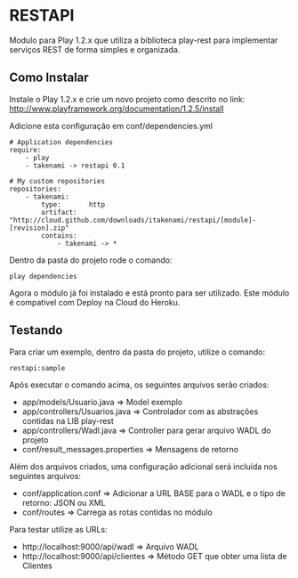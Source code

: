 # RESTAPI

Modulo para Play 1.2.x que utiliza a biblioteca play-rest para implementar serviços REST de forma simples e organizada.

## Como Instalar

Instale o Play 1.2.x e crie um novo projeto como descrito no link: http://www.playframework.org/documentation/1.2.5/install

Adicione esta configuração em conf/dependencies.yml

    # Application dependencies
    require:
        - play
        - takenami -> restapi 0.1

    # My custom repositories
    repositories:
        - takenami:
            type:       http
            artifact:   "http://cloud.github.com/downloads/itakenami/restapi/[module]-[revision].zip"
            contains:
                - takenami -> *

Dentro da pasta do projeto rode o comando:

	play dependencies
	
Agora o módulo já foi instalado e está pronto para ser utilizado. Este módulo é compativel com Deploy na Cloud do Heroku.

## Testando

Para criar um exemplo, dentro da pasta do projeto, utilize o comando:

	restapi:sample
	
	
Após executar o comando acima, os seguintes arquivos serão criados:
* app/models/Usuario.java => Model exemplo
* app/controllers/Usuarios.java => Controlador com as abstrações contidas na LIB play-rest
* app/controllers/Wadl.java => Controller para gerar arquivo WADL do projeto
* conf/result_messages.properties => Mensagens de retorno

Além dos arquivos criados, uma configuração adicional será incluída nos seguintes arquivos:
* conf/application.conf => Adicionar a URL BASE para o WADL e o tipo de retorno: JSON ou XML
* conf/routes => Carrega as rotas contidas no módulo

Para testar utilize as URLs:
* http://localhost:9000/api/wadl => Arquivo WADL
* http://localhost:9000/api/clientes => Método GET que obter uma lista de Clientes